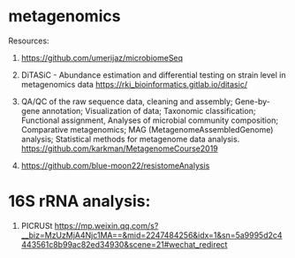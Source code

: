 # metagenomics

Resources:

1. https://github.com/umerijaz/microbiomeSeq

2. DiTASiC - Abundance estimation and differential testing on strain level in metagenomics data
https://rki_bioinformatics.gitlab.io/ditasic/

3. QA/QC of the raw sequence data, cleaning and assembly; Gene-by-gene annotation; Visualization of data; Taxonomic classification; Functional assignment, Analyses of microbial community composition; Comparative metagenomics; MAG (MetagenomeAssembledGenome) analysis; Statistical methods for metagenome data analysis. https://github.com/karkman/MetagenomeCourse2019

4. https://github.com/blue-moon22/resistomeAnalysis

# 16S rRNA analysis:
1. PICRUSt
https://mp.weixin.qq.com/s?__biz=MzUzMjA4Njc1MA==&mid=2247484256&idx=1&sn=5a9995d2c4443561c8b99ac82ed34930&scene=21#wechat_redirect
